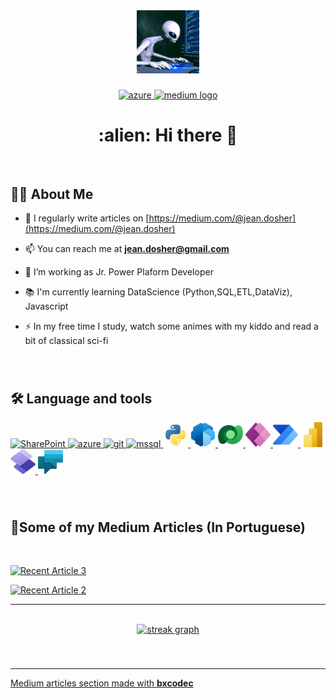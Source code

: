 <div align="center">
  <img width="20%" src="https://github.com/jpdosher/jpdosher/blob/main/readme_img.jpg"  />
</div>

###

<div align="center">
<a href="https://www.linkedin.com//in/jean-paul-dosher" target="_blank" rel="noreferrer"> <img src="https://img.shields.io/static/v1?message=LinkedIn&logo=linkedin&label=&color=0077B5&logoColor=white&labelColor=&style=for-the-badge" alt="azure" height="25" alt="linkedin logo"  /> </a>
<a href="https://medium.com/@jean.dosher" target="_blank" rel="noreferrer"> <img src="https://img.shields.io/badge/Medium-12100E?style=for-the-badge&logo=medium&logoColor=white" height="25" alt="medium logo"  /> </a>

 
</div>

###



###

<h1 align="center"> :alien: Hi there 🖖</h1>

<br>
<h2 align="left">👩‍💻  About Me</h2>

- 📝 I regularly write articles on [https://medium.com/@jean.dosher](https://medium.com/@jean.dosher)

- 📫 You can reach me at **jean.dosher@gmail.com**
- 🔭 I’m working as Jr. Power Plaform Developer
- 📚 I'm currently learning DataScience (Python,SQL,ETL,DataViz), Javascript 
- ⚡ In my free time I study, watch some animes with my kiddo and read a bit of classical sci-fi</p>

###
<br>
<h2 align="left">🛠 Language and tools</h2>

<p align="left"> 
<a href="https://microsft.sharepoint.com" target="_blank" rel="noreferrer"> <img src="[https://www.vectorlogo.zone/logos/microsoft_azure/microsoft_azure-icon.svg](https://github.com/jpdosher/jpdosher/blob/main/Img/Microsoft_Office_SharePoint_(2019%E2%80%93present).svg.png)" alt="SharePoint" width="40" height="40"/> </a> 
<a href="https://azure.microsoft.com/en-in/" target="_blank" rel="noreferrer"> <img src="https://www.vectorlogo.zone/logos/microsoft_azure/microsoft_azure-icon.svg" alt="azure" width="40" height="40"/> </a> <a href="https://git-scm.com/" target="_blank" rel="noreferrer"> <img src="https://www.vectorlogo.zone/logos/git-scm/git-scm-icon.svg" alt="git" width="40" height="40"/> </a> <a href="https://www.microsoft.com/en-us/sql-server" target="_blank" rel="noreferrer"> <img src="https://www.svgrepo.com/show/303229/microsoft-sql-server-logo.svg" alt="mssql" width="40" height="40"/> </a> <a href="https://www.python.org" target="_blank" rel="noreferrer"> <img src="https://raw.githubusercontent.com/devicons/devicon/master/icons/python/python-original.svg" alt="python" width="40" height="40"/> </a>
<a href="https://powerapps.microsoft.com/pt-br/ai-builder" target="_blank" rel="noreferrer"> <img src="Img/AIBuilder_scalable.svg" alt="AI Builder" width="40" height="40"/> </a><a href="hhttps://powerplatform.microsoft.com/en-us/dataverse/" target="_blank" rel="noreferrer"> <img src="Img/Dataverse_scalable.svg" alt="Data Verse" width="40" height="40"/> </a><a href="https://powerapps.microsoft.com/" target="_blank" rel="noreferrer"> <img src="Img/PowerApps_scalable.svg" alt="Power Apps" width="40" height="40"/> </a><a href="https://powerautomate.microsoft.com/" target="_blank" rel="noreferrer"> <img src="Img/PowerAutomate_scalable.svg" alt="Power Automate" width="40" height="40"/> </a><a href="https://powerbi.microsoft.com/" target="_blank" rel="noreferrer"> <img src="Img/PowerBI_scalable.svg" alt="Power BI" width="40" height="40"/> </a>
<a href="https://powerpages.microsoft.com/" target="_blank" rel="noreferrer"> <img src="Img/PowerPages_scalable.svg" alt="Power Pages" width="40" height="40"/> </a>
<a href="https://powervirtualagents.microsoft.com/" target="_blank" rel="noreferrer"> <img src="Img/PowerVirtualAgents_scalable.svg" alt="Virtual Agents" width="40" height="40"/> </a>
</p>


###

<br>
<h2 align="left">📰Some of my Medium Articles (In Portuguese)</h2>

<br>

 <a target="_blank" href="https://github-readme-medium-recent-article.vercel.app/medium/@jean.dosher/3"><img src="https://github-readme-medium-recent-article.vercel.app/medium/@jean.dosher/0" alt="Recent Article 3"> 

<a target="_blank" href="https://github-readme-medium-recent-article.vercel.app/medium/@jean.dosher/2"><img src="https://github-readme-medium-recent-article.vercel.app/medium/@jean.dosher/2" alt="Recent Article 2"> 
<br>

---
<br>
<div align="center">
  <img src="https://streak-stats.demolab.com?user=jpdosher&locale=en&mode=daily&theme=dark&hide_border=false&border_radius=5&order=3" height="220" alt="streak graph"  />
</div>

###
<br>

---

Medium articles section made with **[bxcodec](https://github.com/bxcodec/github-readme-medium-recent-article)**

